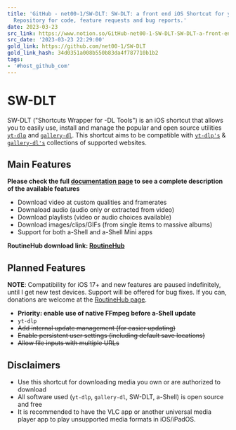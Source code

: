 ```yaml
---
title: 'GitHub - net00-1/SW-DLT: SW-DLT: a front end iOS Shortcut for yt-dlp & gallery-dl.
  Repository for code, feature requests and bug reports.'
date: 2023-03-23
src_link: https://www.notion.so/GitHub-net00-1-SW-DLT-SW-DLT-a-front-end-iOS-Shortcut-for-yt-dlp-gallery-dl-Repository-for-co-ade4b25270f04faf9596f20c4d54e8ab
src_date: '2023-03-23 22:29:00'
gold_link: https://github.com/net00-1/SW-DLT
gold_link_hash: 34d0351a008b550b83da4f787710b1b2
tags:
- '#host_github_com'
---
```


SW-DLT
======


SW-DLT ("Shortcuts Wrapper for -DL Tools") is an iOS shortcut that allows you to easily use, install and manage the popular and open source utilities [`yt-dlp`](https://github.com/yt-dlp/yt-dlp) and [`gallery-dl`](https://github.com/mikf/gallery-dl). This shortcut aims to be compatible with [`yt-dlp's`](https://github.com/yt-dlp/yt-dlp/blob/master/supportedsites.md) & [`gallery-dl's`](https://github.com/mikf/gallery-dl/blob/master/docs/supportedsites.rst) collections of supported websites.


Main Features
-------------


**Please check the full [documentation page](https://github.com/net00-1/SW-DLT/blob/master/Docs.md) to see a complete description of the available features**


* Download video at custom qualities and framerates
* Downaload audio (audio only or extracted from video)
* Download playlists (video or audio choices available)
* Download images/clips/GIFs (from single items to massive albums)
* Support for both a-Shell and a-Shell Mini apps


**RoutineHub download link: [RoutineHub](https://routinehub.co/shortcut/7284)**


Planned Features
----------------


**NOTE**: Compatibility for iOS 17+ and new features are paused indefinitely, until I get new test devices. Support will be offered for bug fixes. If you can, donations are welcome at the [RoutineHub page](https://routinehub.co/shortcut/7284).


* **Priority: enable use of native FFmpeg before a-Shell update**
* `yt-dlp`
* ~~Add internal update management (for easier updating)~~
* ~~Enable persistent user settings (including default save locations)~~
* ~~Allow file inputs with multiple URLs~~


Disclaimers
-----------


* Use this shortcut for downloading media you own or are authorized to download
* All software used (`yt-dlp`, `gallery-dl`, SW-DLT, a-Shell) is open source and free
* It is recommended to have the VLC app or another universal media player app to play unsupported media formats in iOS/iPadOS.